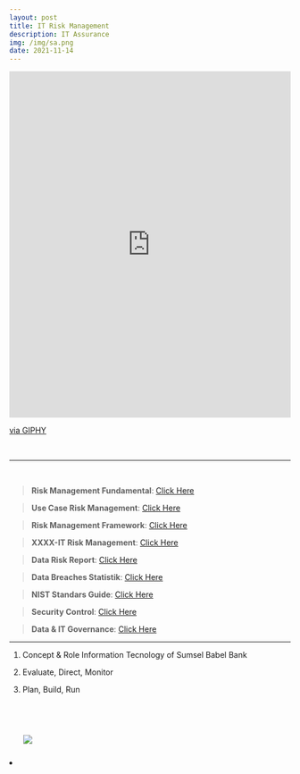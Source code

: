 ```yaml
---
layout: post
title: IT Risk Management
description: IT Assurance
img: /img/sa.png
date: 2021-11-14
---
```



<div style="width:100%;height:0;padding-bottom:123%;position:relative;"><iframe src="https://giphy.com/embed/26BRsu22GkM7hKu3e" width="100%" height="100%" style="position:absolute" frameBorder="0" class="giphy-embed" allowFullScreen></iframe></div><p><a href="https://giphy.com/gifs/art-illustration-liannedias-26BRsu22GkM7hKu3e">via GIPHY</a></p>
<Br>

 __________
  
<Br> 

> **Risk Management Fundamental**: <a href="">Click Here</a>
 
> **Use Case Risk Management**: <a href="">Click Here</a>
 
> **Risk Management Framework**: <a href="">Click Here</a>
 
> **XXXX-IT Risk Management**: <a href="">Click Here</a>
 
> **Data Risk Report**: <a href="">Click Here</a>
 
> **Data Breaches Statistik**: <a href="">Click Here</a>

> **NIST Standars Guide**: <a href="">Click Here</a>

> **Security Control**: <a href="">Click Here</a>

> **Data & IT Governance**: <a href="">Click Here</a>




 
__________
 

 
 1. Concept & Role Information Tecnology of  Sumsel Babel Bank
 
 2. Evaluate, Direct, Monitor
 
 2. Plan, Build, Run

<Br> 
  

<Br>
  
<img class="col one right" src="/img/logo-widya-analytics.png" style="padding:25px">

<Br>


<li>
<a id="icon" href="https://github.com/itsmecevi" target="_blank"><i class="fa fa-github fa-fw fa-2x"></i></a>
</li>


